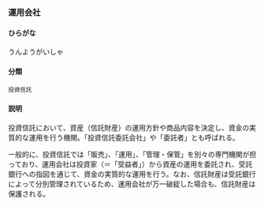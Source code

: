 <div style="display:none;">

## [あ行](securities-terms?id=あ行)

</div>

### 運用会社

#### ひらがな

うんようがいしゃ

#### 分類

`投資信託`

#### 説明

投資信託において、資産（信託財産）の運用方針や商品内容を決定し、資金の実質的な運用を行う機関。「投資信託委託会社」や「委託者」とも呼ばれる。
 
一般的に、投資信託では「販売」、「運用」、「管理・保管」を別々の専門機関が担っており、運用会社は投資家（＝「受益者」）から資産の運用を委託され、受託銀行への指図を通じて、資金の実質的な運用を行う。なお、信託財産は受託銀行によって分別管理されているため、運用会社が万一破綻した場合も、信託財産は保護される。

<div style="display:none;">

## [か行](securities-terms?id=か行)
## [さ行](securities-terms?id=さ行)
## [た行](securities-terms?id=た行)
## [な行](securities-terms?id=な行)
## [は行](securities-terms?id=は行)
## [ま行](securities-terms?id=ま行)
## [や行](securities-terms?id=や行)
## [ら行](securities-terms?id=ら行)
## [わ行](securities-terms?id=わ行)
## [英数字・記号](securities-terms?id=英数字・記号)

</div>

